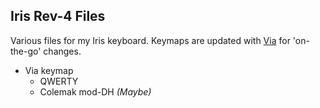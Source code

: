 ## Iris Rev-4 Files
Various files for my Iris keyboard. Keymaps are updated with [Via](https://github.com/the-via/releases/releases/tag/v2.0.5) for 'on-the-go' changes. 

* Via keymap
  * QWERTY
  * Colemak mod-DH _(Maybe)_